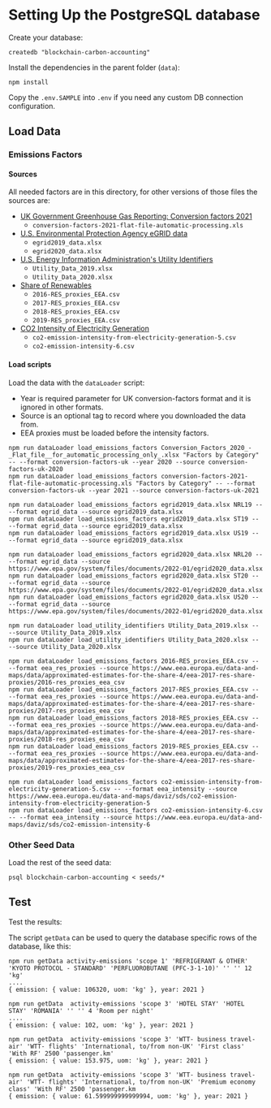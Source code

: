 # Setting Up the PostgreSQL database

Create your database:
```
createdb "blockchain-carbon-accounting"
```

Install the dependencies in the parent folder (`data`):
```
npm install
```

Copy the `.env.SAMPLE` into `.env` if you need any custom DB connection configuration.


## Load Data

### Emissions Factors

#### Sources

All needed factors are in this directory, for other versions of those files the sources are:

* [UK Government Greenhouse Gas Reporting: Conversion factors 2021](https://www.gov.uk/government/publications/greenhouse-gas-reporting-conversion-factors-2021)
  * `conversion-factors-2021-flat-file-automatic-processing.xls`
* [U.S. Environmental Protection Agency eGRID data](https://www.epa.gov/egrid)
  * `egrid2019_data.xlsx`
  * `egrid2020_data.xlsx`
* [U.S. Energy Information Administration's Utility Identifiers](https://www.eia.gov/electricity/data/eia861)
  * `Utility_Data_2019.xlsx`
  * `Utility_Data_2020.xlsx`
* [Share of Renewables](https://www.eea.europa.eu/data-and-maps/data/approximated-estimates-for-the-share-4/eea-2017-res-share-proxies/2016-res_proxies_eea_csv)
  * `2016-RES_proxies_EEA.csv`
  * `2017-RES_proxies_EEA.csv`
  * `2018-RES_proxies_EEA.csv`
  * `2019-RES_proxies_EEA.csv`
* [CO2 Intensity of Electricity Generation](https://www.eea.europa.eu/data-and-maps/daviz/sds/co2-emission-intensity-from-electricity-generation-5/download.csv)
  * `co2-emission-intensity-from-electricity-generation-5.csv`
  * `co2-emission-intensity-6.csv`


#### Load scripts

Load the data with the `dataLoader` script:

* Year is required parameter for UK conversion-factors format and it is ignored in other formats.
* Source is an optional tag to record where you downloaded the data from.
* EEA proxies must be loaded before the intensity factors.

```
npm run dataLoader load_emissions_factors Conversion_Factors_2020_-_Flat_file__for_automatic_processing_only_.xlsx "Factors by Category" -- --format conversion-factors-uk --year 2020 --source conversion-factors-uk-2020
npm run dataLoader load_emissions_factors conversion-factors-2021-flat-file-automatic-processing.xls "Factors by Category" -- --format conversion-factors-uk --year 2021 --source conversion-factors-uk-2021

npm run dataLoader load_emissions_factors egrid2019_data.xlsx NRL19 -- --format egrid_data --source egrid2019_data.xlsx
npm run dataLoader load_emissions_factors egrid2019_data.xlsx ST19 -- --format egrid_data --source egrid2019_data.xlsx
npm run dataLoader load_emissions_factors egrid2019_data.xlsx US19 -- --format egrid_data --source egrid2019_data.xlsx

npm run dataLoader load_emissions_factors egrid2020_data.xlsx NRL20 -- --format egrid_data --source https://www.epa.gov/system/files/documents/2022-01/egrid2020_data.xlsx
npm run dataLoader load_emissions_factors egrid2020_data.xlsx ST20 -- --format egrid_data --source https://www.epa.gov/system/files/documents/2022-01/egrid2020_data.xlsx
npm run dataLoader load_emissions_factors egrid2020_data.xlsx US20 -- --format egrid_data --source https://www.epa.gov/system/files/documents/2022-01/egrid2020_data.xlsx

npm run dataLoader load_utility_identifiers Utility_Data_2019.xlsx -- --source Utility_Data_2019.xlsx
npm run dataLoader load_utility_identifiers Utility_Data_2020.xlsx -- --source Utility_Data_2020.xlsx

npm run dataLoader load_emissions_factors 2016-RES_proxies_EEA.csv -- --format eea_res_proxies --source https://www.eea.europa.eu/data-and-maps/data/approximated-estimates-for-the-share-4/eea-2017-res-share-proxies/2016-res_proxies_eea_csv
npm run dataLoader load_emissions_factors 2017-RES_proxies_EEA.csv -- --format eea_res_proxies --source https://www.eea.europa.eu/data-and-maps/data/approximated-estimates-for-the-share-4/eea-2017-res-share-proxies/2017-res_proxies_eea_csv
npm run dataLoader load_emissions_factors 2018-RES_proxies_EEA.csv -- --format eea_res_proxies --source https://www.eea.europa.eu/data-and-maps/data/approximated-estimates-for-the-share-4/eea-2017-res-share-proxies/2018-res_proxies_eea_csv
npm run dataLoader load_emissions_factors 2019-RES_proxies_EEA.csv -- --format eea_res_proxies --source https://www.eea.europa.eu/data-and-maps/data/approximated-estimates-for-the-share-4/eea-2017-res-share-proxies/2019-res_proxies_eea_csv

npm run dataLoader load_emissions_factors co2-emission-intensity-from-electricity-generation-5.csv -- --format eea_intensity --source https://www.eea.europa.eu/data-and-maps/daviz/sds/co2-emission-intensity-from-electricity-generation-5
npm run dataLoader load_emissions_factors co2-emission-intensity-6.csv -- --format eea_intensity --source https://www.eea.europa.eu/data-and-maps/daviz/sds/co2-emission-intensity-6
```

### Other Seed Data

Load the rest of the seed data:
```
psql blockchain-carbon-accounting < seeds/*
```


## Test

Test the results:

The script `getData` can be used to query the database specific rows of the database, like this:
```
npm run getData activity-emissions 'scope 1' 'REFRIGERANT & OTHER' 'KYOTO PROTOCOL - STANDARD' 'PERFLUOROBUTANE (PFC-3-1-10)' '' '' 12 'kg'
....
{ emission: { value: 106320, uom: 'kg' }, year: 2021 }

npm run getData  activity-emissions 'scope 3' 'HOTEL STAY' 'HOTEL STAY' 'ROMANIA' '' '' 4 'Room per night'
....
{ emission: { value: 102, uom: 'kg' }, year: 2021 }

npm run getData  activity-emissions 'scope 3' 'WTT- business travel- air' 'WTT- flights' 'International, to/from non-UK' 'First class' 'With RF' 2500 'passenger.km'
{ emission: { value: 153.975, uom: 'kg' }, year: 2021 }

npm run getData  activity-emissions 'scope 3' 'WTT- business travel- air' 'WTT- flights' 'International, to/from non-UK' 'Premium economy class' 'With RF' 2500 'passenger.km
{ emission: { value: 61.599999999999994, uom: 'kg' }, year: 2021 }
```
